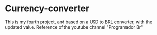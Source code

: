 # Currency-converter
This is my fourth project, and based on a USD to BRL converter, with the updated value. Reference of the youtube channel "Programador Br"
